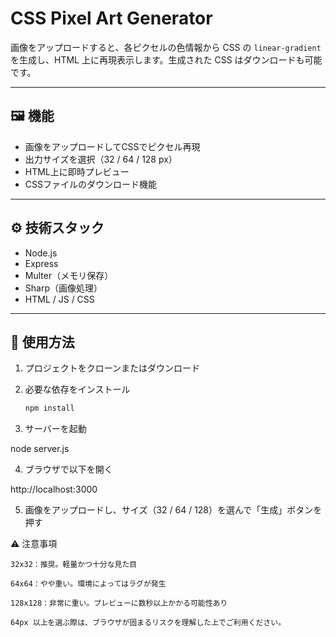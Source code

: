 # CSS Pixel Art Generator

画像をアップロードすると、各ピクセルの色情報から CSS の `linear-gradient` を生成し、HTML 上に再現表示します。生成された CSS はダウンロードも可能です。

---

## 🖼 機能

- 画像をアップロードしてCSSでピクセル再現
- 出力サイズを選択（32 / 64 / 128 px）
- HTML上に即時プレビュー
- CSSファイルのダウンロード機能

---

## ⚙ 技術スタック

- Node.js
- Express
- Multer（メモリ保存）
- Sharp（画像処理）
- HTML / JS / CSS

---

## 🚀 使用方法

1. プロジェクトをクローンまたはダウンロード
2. 必要な依存をインストール

   ```bash
   npm install
3. サーバーを起動

node server.js

4. ブラウザで以下を開く

http://localhost:3000

5. 画像をアップロードし、サイズ（32 / 64 / 128）を選んで「生成」ボタンを押す

⚠ 注意事項

    32x32：推奨。軽量かつ十分な見た目

    64x64：やや重い。環境によってはラグが発生

    128x128：非常に重い。プレビューに数秒以上かかる可能性あり

    64px 以上を選ぶ際は、ブラウザが固まるリスクを理解した上でご利用ください。